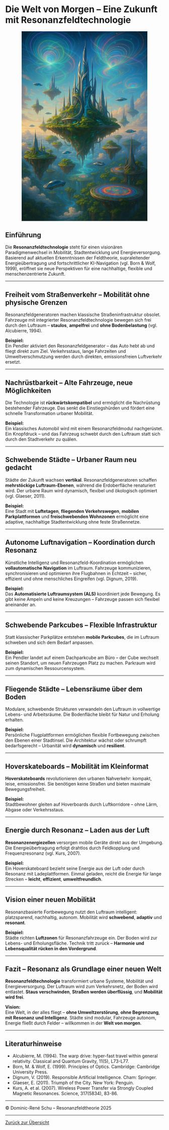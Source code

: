 # Die Welt von Morgen – Eine Zukunft mit Resonanzfeldtechnologie

<p align="center">
  <img src="../bilder/welt_von_morgen.png" alt="Die Welt von morgen" width="400"/>
</p>

## Einführung

Die **Resonanzfeldtechnologie** steht für einen visionären Paradigmenwechsel in Mobilität, Stadtentwicklung und Energieversorgung. Basierend auf aktuellen Erkenntnissen der Feldtheorie, supraleitender Energieübertragung und fortschrittlicher KI-Navigation (vgl. Born & Wolf, 1999), eröffnet sie neue Perspektiven für eine nachhaltige, flexible und menschenzentrierte Zukunft.

---

## Freiheit vom Straßenverkehr – Mobilität ohne physische Grenzen

Resonanzfeldgeneratoren machen klassische Straßeninfrastruktur obsolet. Fahrzeuge mit integrierter Resonanzfeldtechnologie bewegen sich frei durch den Luftraum – **staulos**, **ampelfrei** und **ohne Bodenbelastung** (vgl. Alcubierre, 1994).

**Beispiel:**  
Ein Pendler aktiviert den Resonanzfeldgenerator – das Auto hebt ab und fliegt direkt zum Ziel. Verkehrsstaus, lange Fahrzeiten und Umweltverschmutzung werden durch direkten, emissionsfreien Luftverkehr ersetzt.

---

## Nachrüstbarkeit – Alte Fahrzeuge, neue Möglichkeiten

Die Technologie ist **rückwärtskompatibel** und ermöglicht die Nachrüstung bestehender Fahrzeuge. Das senkt die Einstiegshürden und fördert eine schnelle Transformation urbaner Mobilität.

**Beispiel:**  
Ein klassisches Automobil wird mit einem Resonanzfeldmodul nachgerüstet. Ein Knopfdruck – und das Fahrzeug schwebt durch den Luftraum statt sich durch den Stadtverkehr zu quälen.

---

## Schwebende Städte – Urbaner Raum neu gedacht

Städte der Zukunft wachsen **vertikal**. Resonanzfeldgeneratoren schaffen **mehrstöckige Luftraum-Ebenen**, während die Erdoberfläche renaturiert wird. Der urbane Raum wird dynamisch, flexibel und ökologisch optimiert (vgl. Glaeser, 2011).

**Beispiel:**  
Eine Stadt mit **Luftetagen**, **fliegenden Verkehrswegen**, **mobilen Parkplattformen** und **freischwebenden Wohnzonen** ermöglicht eine adaptive, nachhaltige Stadtentwicklung ohne feste Straßennetze.

---

## Autonome Luftnavigation – Koordination durch Resonanz

Künstliche Intelligenz und Resonanzfeld-Koordination ermöglichen **vollautomatische Navigation** im Luftraum. Fahrzeuge kommunizieren, synchronisieren und optimieren ihre Flugbahnen in Echtzeit – sicher, effizient und ohne menschliches Eingreifen (vgl. Dignum, 2019).

**Beispiel:**  
Das **Automatisierte Luftraumsystem (ALS)** koordiniert jede Bewegung. Es gibt keine Ampeln und keine Kreuzungen – Fahrzeuge passen sich flexibel aneinander an.

---

## Schwebende Parkcubes – Flexible Infrastruktur

Statt klassischer Parkplätze entstehen **mobile Parkcubes**, die im Luftraum schweben und sich dem Bedarf anpassen.

**Beispiel:**  
Ein Pendler landet auf einem Dachparkcube am Büro – der Cube wechselt seinen Standort, um neuen Fahrzeugen Platz zu machen. Parkraum wird zum dynamischen Ressourcensystem.

---

## Fliegende Städte – Lebensräume über dem Boden

Modulare, schwebende Strukturen verwandeln den Luftraum in vollwertige Lebens- und Arbeitsräume. Die Bodenfläche bleibt für Natur und Erholung erhalten.

**Beispiel:**  
Persönliche Flugplattformen ermöglichen flexible Fortbewegung zwischen den Ebenen einer Stadtinsel. Die Architektur wächst oder schrumpft bedarfsgerecht – Urbanität wird **dynamisch** und **resilient**.

---

## Hoverskateboards – Mobilität im Kleinformat

**Hoverskateboards** revolutionieren den urbanen Nahverkehr: kompakt, leise, emissionsfrei. Sie benötigen keine Straßen und bieten maximale Bewegungsfreiheit.

**Beispiel:**  
Stadtbewohner gleiten auf Hoverboards durch Luftkorridore – ohne Lärm, Abgase oder Verkehrsstaus.

---

## Energie durch Resonanz – Laden aus der Luft

**Resonanzenergiezellen** versorgen mobile Geräte direkt aus der Umgebung. Die Energieübertragung erfolgt drahtlos durch Feldkopplung und Frequenzresonanz (vgl. Kurs, 2007).

**Beispiel:**  
Ein Hoverskateboard bezieht seine Energie aus der Luft oder durch Resonanz mit Ladeplattformen. Einmal geladen, reicht die Energie für lange Strecken – **leicht**, **effizient**, **umweltfreundlich**.

---

## Vision einer neuen Mobilität

Resonanzbasierte Fortbewegung nutzt den Luftraum intelligent: platzsparend, nachhaltig, autonom. Mobilität wird **schwebend**, **adaptiv** und **resonant**.

**Beispiel:**  
Städte richten **Luftzonen** für Resonanzfahrzeuge ein. Der Boden wird zur Lebens- und Erholungsfläche. Technik tritt zurück – **Harmonie und Lebensqualität rücken in den Vordergrund**.

---

## Fazit – Resonanz als Grundlage einer neuen Welt

**Resonanzfeldtechnologie** transformiert urbane Systeme, Mobilität und Energieversorgung. Der Luftraum wird zum Verkehrsnetz, der Boden wird entlastet. **Staus verschwinden**, **Straßen werden überflüssig**, und **Mobilität wird frei**.

**Vision:**  
Eine Welt, in der alles fliegt – **ohne Umweltzerstörung**, **ohne Begrenzung**, **mit Resonanz und Intelligenz**. Städte sind modular, Fahrzeuge autonom, Energie fließt durch Felder – willkommen in der **Welt von morgen**.

---

## Literaturhinweise

- Alcubierre, M. (1994). The warp drive: hyper-fast travel within general relativity. Classical and Quantum Gravity, 11(5), L73-L77.
- Born, M. & Wolf, E. (1999). Principles of Optics. Cambridge: Cambridge University Press.
- Dignum, V. (2019). Responsible Artificial Intelligence. Cham: Springer.
- Glaeser, E. (2011). Triumph of the City. New York: Penguin.
- Kurs, A. et al. (2007). Wireless Power Transfer via Strongly Coupled Magnetic Resonances. Science, 317(5834), 83-86.

---

© Dominic-René Schu – Resonanzfeldtheorie 2025

---

[Zurück zur Übersicht](../../../README.md)